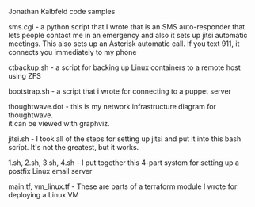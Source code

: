 Jonathan Kalbfeld code samples

sms.cgi - a python script that I wrote that is an SMS auto-responder that lets 
people contact me in an emergency and also it sets up jitsi automatic meetings.
This also sets up an Asterisk automatic call.  If you text 911, it connects you
immediately to my phone

ctbackup.sh - a script for backing up Linux containers to a remote host using 
ZFS

bootstrap.sh - a script that i wrote for connecting to a puppet server

thoughtwave.dot - this is my network infrastructure diagram for thoughtwave.  
it can be viewed with graphviz.

jitsi.sh - I took all of the steps for setting up jitsi and put it into this
bash script.  It's not the greatest, but it works.


1.sh, 2.sh, 3.sh, 4.sh - I put together this 4-part system for setting up
a postfix Linux email server

main.tf, vm_linux.tf - These are parts of a terraform module I wrote for 
deploying a Linux VM
